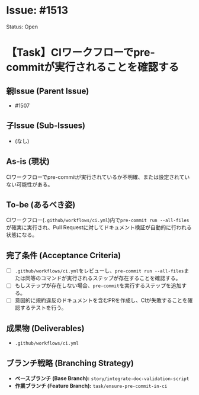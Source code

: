# Issue: #1513
Status: Open
# 【Task】CIワークフローでpre-commitが実行されることを確認する

## 親Issue (Parent Issue)
- #1507

## 子Issue (Sub-Issues)
- (なし)

## As-is (現状)
CIワークフローでpre-commitが実行されているか不明確、または設定されていない可能性がある。

## To-be (あるべき姿)
CIワークフロー(`.github/workflows/ci.yml`)内で`pre-commit run --all-files`が確実に実行され、Pull Requestに対してドキュメント検証が自動的に行われる状態になる。

## 完了条件 (Acceptance Criteria)
- [ ] `.github/workflows/ci.yml`をレビューし、`pre-commit run --all-files`または同等のコマンドが実行されるステップが存在することを確認する。
- [ ] もしステップが存在しない場合、`pre-commit`を実行するステップを追加する。
- [ ] 意図的に規約違反のドキュメントを含むPRを作成し、CIが失敗することを確認するテストを行う。

## 成果物 (Deliverables)
- `.github/workflows/ci.yml`

## ブランチ戦略 (Branching Strategy)
- **ベースブランチ (Base Branch):** `story/integrate-doc-validation-script`
- **作業ブランチ (Feature Branch):** `task/ensure-pre-commit-in-ci`
